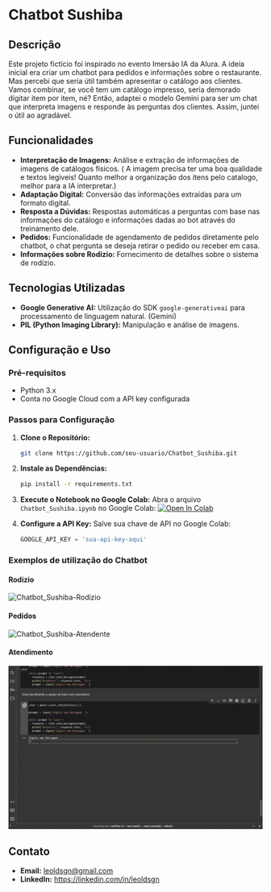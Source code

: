 # Chatbot Sushiba

## Descrição
Este projeto fictício foi inspirado no evento Imersão IA da Alura. A ideia inicial era criar um chatbot para pedidos e informações sobre o restaurante. Mas percebi que seria útil também apresentar o catálogo aos clientes. Vamos combinar, se você tem um catálogo impresso, seria demorado digitar item por item, né?
Então, adaptei o modelo Gemini para ser um chat que interpreta imagens e responde às perguntas dos clientes. Assim, juntei o útil ao agradável.

## Funcionalidades
- **Interpretação de Imagens:** Análise e extração de informações de imagens de catálogos físicos. ( A imagem precisa ter uma boa qualidade e textos legiveis! Quanto melhor a organização dos itens pelo catalogo, melhor para a IA interpretar.)
- **Adaptação Digital:** Conversão das informações extraídas para um formato digital.
- **Resposta a Dúvidas:** Respostas automáticas a perguntas com base nas informações do catálogo e informações dadas ao bot através do treinamento dele.
- **Pedidos:** Funcionalidade de agendamento de pedidos diretamente pelo chatbot, o chat pergunta se deseja retirar o pedido ou receber em casa.
- **Informações sobre Rodízio:** Fornecimento de detalhes sobre o sistema de rodízio.

## Tecnologias Utilizadas
- **Google Generative AI:** Utilização do SDK `google-generativeai` para processamento de linguagem natural. (Gemini)
- **PIL (Python Imaging Library):** Manipulação e análise de imagens.

## Configuração e Uso

### Pré-requisitos
- Python 3.x
- Conta no Google Cloud com a API key configurada

### Passos para Configuração
1. **Clone o Repositório:**
    ```bash
    git clone https://github.com/seu-usuario/Chatbot_Sushiba.git
    ```
2. **Instale as Dependências:**
    ```bash
    pip install -r requirements.txt
    ```
3. **Execute o Notebook no Google Colab:**
    Abra o arquivo `Chatbot_Sushiba.ipynb` no Google Colab:
    [![Open In Colab](https://colab.research.google.com/assets/colab-badge.svg)](https://colab.research.google.com/github/seu-usuario/Chatbot_Sushiba/blob/main/Chatbot_Sushiba.ipynb)

4. **Configure a API Key:**
    Salve sua chave de API no Google Colab:
    ```python
    GOOGLE_API_KEY = 'sua-api-key-aqui'
    ```
### Exemplos de utilização do Chatbot

#### Rodizio
![Chatbot_Sushiba-Rodizio](./Assets/Chatbot_Sushiba-Rodizio.gif)    

#### Pedidos

![Chatbot_Sushiba-Atendente](./Assets/Chatbot_Sushiba-Pedido.gif)

#### Atendimento
![Chatbot_Sushiba-Atendente](./Assets/Chatbot_Sushiba-Atendente.gif)

## Contato
- **Email:** leoldsgn@gmail.com
- **LinkedIn:** https://linkedin.com/in/leoldsgn